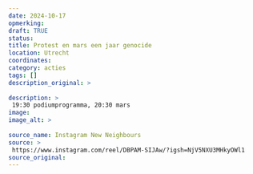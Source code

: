 ```yaml
---
date: 2024-10-17
opmerking: 
draft: TRUE
status: 
title: Protest en mars een jaar genocide
location: Utrecht
coordinates: 
category: acties
tags: []
description_original: > 
 
description: > 
 19:30 podiumprogramma, 20:30 mars
image: 
image_alt: > 
 
source_name: Instagram New Neighbours
source: > 
 https://www.instagram.com/reel/DBPAM-SIJAw/?igsh=NjV5NXU3MHkyOWl1
source_original: 
---
```

